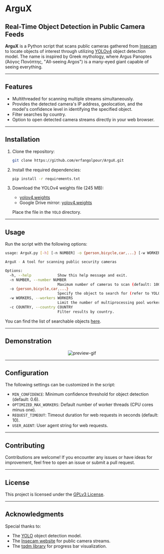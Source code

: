 # ArguX

## Real-Time Object Detection in Public Camera Feeds

**ArguX** is a Python script that scans public cameras gathered from [Insecam](http://www.insecam.org/) to locate objects of interest through utilizing [YOLOv4](https://arxiv.org/pdf/2004.10934) object detection model. The name is inspired by Greek mythology, where Argus Panoptes (Ἀὁγος Πανόπτης, "All-seeing Argos") is a many-eyed giant capable of seeing everything.

---

## Features

- Multithreaded for scanning multiple streams simultaneously.
- Provides the detected camera's IP address, geolocation, and the model's confidence level in identifying the specified object.
- Filter searches by country.
- Option to open detected camera streams directly in your web browser.

---

## Installation

1. Clone the repository:

   ```bash
   git clone https://github.com/erfangolpour/ArguX.git
   ```

2. Install the required dependencies:

   ```bash
   pip install -r requirements.txt
   ```

3. Download the YOLOv4 weights file (245 MB):

   - [yolov4.weights](https://github.com/AlexeyAB/darknet/releases/download/darknet_yolo_v3_optimal/yolov4.weights)
   - Google Drive mirror: [yolov4.weights](https://drive.google.com/open?id=1cewMfusmPjYWbrnuJRuKhPMwRe_b9PaT)

   Place the file in the `YOLO` directory.

---

## Usage

Run the script with the following options:

```bash
usage: ArguX.py [-h] [-n NUMBER] -o {person,bicycle,car,...} [-w WORKERS] [-c COUNTRY]

ArguX - A tool for scanning public security cameras

Options:
  -h, --help            Show this help message and exit.
  -n NUMBER, --number NUMBER
                        Maximum number of cameras to scan (default: 100).
  -o {person,bicycle,car,...}
                        Specify the object to search for (refer to YOLOv4 - Darknet/coco.names for options).
  -w WORKERS, --workers WORKERS
                        Limit the number of multiprocessing pool workers.
  -c COUNTRY, --country COUNTRY
                        Filter results by country.
```

You can find the list of searchable objects [here](https://github.com/pjreddie/darknet/blob/master/data/coco.names).

---

## Demonstration

<p align="center">
  <img alt="preview-gif" src="examples/preview.gif" />
</p>

---

## Configuration

The following settings can be customized in the script:

- `MIN_CONFIDENCE`: Minimum confidence threshold for object detection (default: 0.6).
- `OPTIMIZED_MAX_WORKERS`: Default number of worker threads (CPU cores minus one).
- `REQUEST_TIMEOUT`: Timeout duration for web requests in seconds (default: 10).
- `USER_AGENT`: User agent string for web requests.

---

## Contributing

Contributions are welcome! If you encounter any issues or have ideas for improvement, feel free to open an issue or submit a pull request.

---

## License

This project is licensed under the [GPLv3 License](LICENSE).

---

## Acknowledgments

Special thanks to:

- The [YOLO](https://github.com/AlexeyAB/darknet) object detection model.
- The [Insecam website](http://www.insecam.org) for public camera streams.
- The [tqdm library](https://github.com/tqdm/tqdm) for progress bar visualization.
